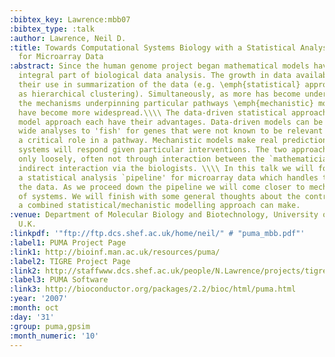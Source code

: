 ```yaml
---
:bibtex_key: Lawrence:mbb07
:bibtex_type: :talk
:author: Lawrence, Neil D.
:title: Towards Computational Systems Biology with a Statistical Analysis Pipeline
  for Microarray Data
:abstract: Since the human genome project began mathematical models have become an
  integral part of biological data analysis. The growth in data availability has necessitated
  their use in summarization of the data (e.g. \emph{statistical} approaches such
  as hierarchical clustering). Simultaneously, as more has become understood about
  the mechanisms underpinning particular pathways \emph{mechanistic} models of interactions
  have become more widespread.\\\\ The data-driven statistical approach and the mechanistic
  model approach each have their advantages. Data-driven models can be used in genome
  wide analyses to 'fish' for genes that were not known to be relevant but provide
  a critical role in a pathway. Mechanistic models make real predictions about how
  systems will respond given particular interventions. The two approaches have interacted
  only loosely, often not through interaction between the `mathematicians' but through
  indirect interaction via the biologists. \\\\ In this talk we will follow describe
  a statistical analysis `pipeline' for microarray data which handles the noise in
  the data. As we proceed down the pipeline we will come closer to mechanistic models
  of systems. We will finish with some general thoughts about the contribution that
  a combined statistical/mechanistic modelling approach can make.
:venue: Department of Molecular Biology and Biotechnology, University of Sheffield,
  U.K.
:linkpdf: '"ftp://ftp.dcs.shef.ac.uk/home/neil/" # "puma_mbb.pdf"'
:label1: PUMA Project Page
:link1: http://bioinf.man.ac.uk/resources/puma/
:label2: TIGRE Project Page
:link2: http://staffwww.dcs.shef.ac.uk/people/N.Lawrence/projects/tigre/
:label3: PUMA Software
:link3: http://bioconductor.org/packages/2.2/bioc/html/puma.html
:year: '2007'
:month: oct
:day: '31'
:group: puma,gpsim
:month_numeric: '10'
---
```

